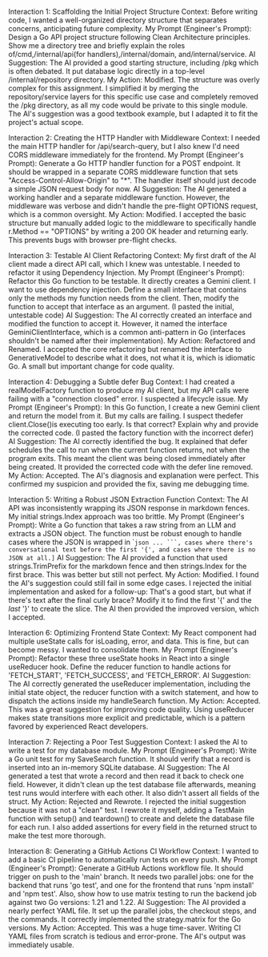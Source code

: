 Interaction 1: Scaffolding the Initial Project Structure
Context: Before writing code, I wanted a well-organized directory structure that separates concerns, anticipating future complexity.
My Prompt (Engineer's Prompt): Design a Go API project structure following Clean Architecture principles. Show me a directory tree and briefly explain the roles of/cmd,/internal/api(for handlers),/internal/domain, and/internal/service.
AI Suggestion: The AI provided a good starting structure, including /pkg which is often debated. It put database logic directly in a top-level /internal/repository directory.
My Action: Modified. The structure was overly complex for this assignment. I simplified it by merging the repository/service layers for this specific use case and completely removed the /pkg directory, as all my code would be private to this single module. The AI's suggestion was a good textbook example, but I adapted it to fit the project's actual scope.

Interaction 2: Creating the HTTP Handler with Middleware
Context: I needed the main HTTP handler for /api/search-query, but I also knew I'd need CORS middleware immediately for the frontend.
My Prompt (Engineer's Prompt): Generate a Go HTTP handler function for a POST endpoint. It should be wrapped in a separate CORS middleware function that sets "Access-Control-Allow-Origin" to "*". The handler itself should just decode a simple JSON request body for now.
AI Suggestion: The AI generated a working handler and a separate middleware function. However, the middleware was verbose and didn't handle the pre-flight OPTIONS request, which is a common oversight.
My Action: Modified. I accepted the basic structure but manually added logic to the middleware to specifically handle r.Method == "OPTIONS" by writing a 200 OK header and returning early. This prevents bugs with browser pre-flight checks.

Interaction 3: Testable AI Client Refactoring
Context: My first draft of the AI client made a direct API call, which I knew was untestable. I needed to refactor it using Dependency Injection.
My Prompt (Engineer's Prompt): Refactor this Go function to be testable. It directly creates a Gemini client. I want to use dependency injection. Define a small interface that contains only the methods my function needs from the client. Then, modify the function to accept that interface as an argument.
(I pasted the initial, untestable code)
AI Suggestion: The AI correctly created an interface and modified the function to accept it. However, it named the interface GeminiClientInterface, which is a common anti-pattern in Go (interfaces shouldn't be named after their implementation).
My Action: Refactored and Renamed. I accepted the core refactoring but renamed the interface to GenerativeModel to describe what it does, not what it is, which is idiomatic Go. A small but important change for code quality.

Interaction 4: Debugging a Subtle defer Bug
Context: I had created a realModelFactory function to produce my AI client, but my API calls were failing with a "connection closed" error. I suspected a lifecycle issue.
My Prompt (Engineer's Prompt): In this Go function, I create a new Gemini client and return the model from it. But my calls are failing. I suspect thedefer client.Close()is executing too early. Is that correct? Explain why and provide the corrected code.
(I pasted the factory function with the incorrect defer)
AI Suggestion: The AI correctly identified the bug. It explained that defer schedules the call to run when the current function returns, not when the program exits. This meant the client was being closed immediately after being created. It provided the corrected code with the defer line removed.
My Action: Accepted. The AI's diagnosis and explanation were perfect. This confirmed my suspicion and provided the fix, saving me debugging time.

Interaction 5: Writing a Robust JSON Extraction Function
Context: The AI API was inconsistently wrapping its JSON response in markdown fences. My initial strings.Index approach was too brittle.
My Prompt (Engineer's Prompt): Write a Go function that takes a raw string from an LLM and extracts a JSON object. The function must be robust enough to handle cases where the JSON is wrapped in \``json ... ```, cases where there's conversational text before the first '{', and cases where there is no JSON at all.]`
AI Suggestion: The AI provided a function that used strings.TrimPrefix for the markdown fence and then strings.Index for the first brace. This was better but still not perfect.
My Action: Modified. I found the AI's suggestion could still fail in some edge cases. I rejected the initial implementation and asked for a follow-up: That's a good start, but what if there's text after the final curly brace? Modify it to find the first '{' and the *last* '}' to create the slice. The AI then provided the improved version, which I accepted.

Interaction 6: Optimizing Frontend State
Context: My React component had multiple useState calls for isLoading, error, and data. This is fine, but can become messy. I wanted to consolidate them.
My Prompt (Engineer's Prompt): Refactor these three useState hooks in React into a single useReducer hook. Define the reducer function to handle actions for 'FETCH_START', 'FETCH_SUCCESS', and 'FETCH_ERROR'.
AI Suggestion: The AI correctly generated the useReducer implementation, including the initial state object, the reducer function with a switch statement, and how to dispatch the actions inside my handleSearch function.
My Action: Accepted. This was a great suggestion for improving code quality. Using useReducer makes state transitions more explicit and predictable, which is a pattern favored by experienced React developers.

Interaction 7: Rejecting a Poor Test Suggestion
Context: I asked the AI to write a test for my database module.
My Prompt (Engineer's Prompt): Write a Go unit test for my SaveSearch function. It should verify that a record is inserted into an in-memory SQLite database.
AI Suggestion: The AI generated a test that wrote a record and then read it back to check one field. However, it didn't clean up the test database file afterwards, meaning test runs would interfere with each other. It also didn't assert all fields of the struct.
My Action: Rejected and Rewrote. I rejected the initial suggestion because it was not a "clean" test. I rewrote it myself, adding a TestMain function with setup() and teardown() to create and delete the database file for each run. I also added assertions for every field in the returned struct to make the test more thorough.

Interaction 8: Generating a GitHub Actions CI Workflow
Context: I wanted to add a basic CI pipeline to automatically run tests on every push.
My Prompt (Engineer's Prompt): Generate a GitHub Actions workflow file. It should trigger on push to the 'main' branch. It needs two parallel jobs: one for the backend that runs 'go test', and one for the frontend that runs 'npm install' and 'npm test'. Also, show how to use matrix testing to run the backend job against two Go versions: 1.21 and 1.22.
AI Suggestion: The AI provided a nearly perfect YAML file. It set up the parallel jobs, the checkout steps, and the commands. It correctly implemented the strategy.matrix for the Go versions.
My Action: Accepted. This was a huge time-saver. Writing CI YAML files from scratch is tedious and error-prone. The AI's output was immediately usable.
